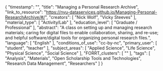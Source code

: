 {
    "timestamp": "",
    "title": "Managing a Personal Research Archive",
    "link_to_resource": "https://nyu-dataservices.github.io/Managing-Personal-ResearchArchive/#/",
    "creators": [
        "Nick Wolf",
        "Vicky Steeves"
    ],
    "material_type": [
        "Activity/Lab"
    ],
    "education_level": [
        "Graduate / Professional"
    ],
    "abstract": "A class on setting up and managing research materials; caring for digital files to enable collaboration, sharing, and re-use; and helpful software/digital tools for organizing personal research files.",
    "language": [
        "English"
    ],
    "conditions_of_use": "cc-by-nc",
    "primary_user": [
        "student",
        "teacher"
    ],
    "subject_areas": [
        "Applied Science",
        "Life Science",
        "Physical Science",
        "Social Science"
    ],
    "FORRT_clusters": [
        ""
    ],
    "tags": [
        "Analysis",
        "Materials",
        "Open Scholarship Tools and Technologies",
        "Research Data Management",
        "Researchers"
    ]
}